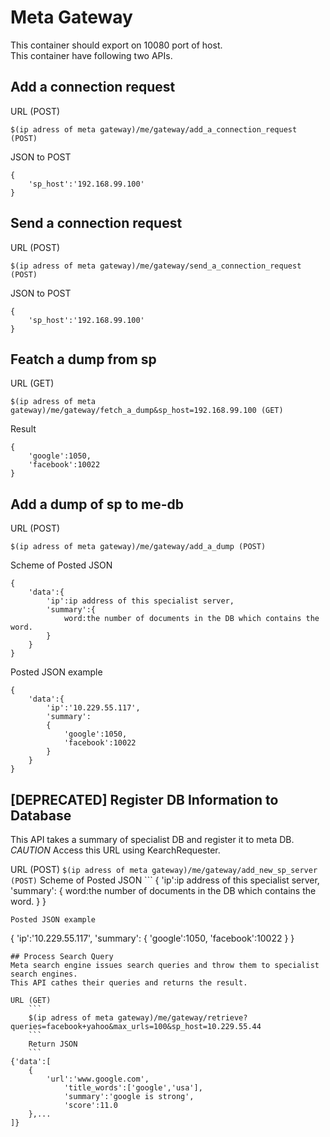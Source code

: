 # Meta Gateway
This container should export on 10080 port of host.  
This container have following two APIs.

## Add a connection request
URL (POST)
```
$(ip adress of meta gateway)/me/gateway/add_a_connection_request (POST)
```
JSON to POST
```
{
    'sp_host':'192.168.99.100'
}
```
## Send a connection request
URL (POST)
```
$(ip adress of meta gateway)/me/gateway/send_a_connection_request (POST)
```
JSON to POST
```
{
    'sp_host':'192.168.99.100'
}
```
## Featch a dump from sp
URL (GET)
```
$(ip adress of meta gateway)/me/gateway/fetch_a_dump&sp_host=192.168.99.100 (GET)
```
Result
```
{
    'google':1050,
    'facebook':10022
}
```

## Add a dump of sp to me-db
URL (POST)
```
$(ip adress of meta gateway)/me/gateway/add_a_dump (POST)
```
Scheme of Posted JSON
```
{
    'data':{
        'ip':ip address of this specialist server,
        'summary':{
            word:the number of documents in the DB which contains the word.
        }
    }
}
```
Posted JSON example
```
{
    'data':{
        'ip':'10.229.55.117',
        'summary':
        {
            'google':1050,
            'facebook':10022
        }
    }
}
```

## [DEPRECATED] Register DB Information to Database
This API takes a summary of specialist DB and register it to meta DB.  
*CAUTION* Access this URL using KearchRequester.  

URL (POST)
    ```
$(ip adress of meta gateway)/me/gateway/add_new_sp_server (POST)
    ```
    Scheme of Posted JSON
    ```
{
    'ip':ip address of this specialist server,
        'summary':
        {
word:the number of documents in the DB which contains the word.
        }
}
```
Posted JSON example
```
{
    'ip':'10.229.55.117',
        'summary':
        {
            'google':1050,
            'facebook':10022
        }
}
```
## Process Search Query
Meta search engine issues search queries and throw them to specialist search engines.  
This API cathes their queries and returns the result.  

URL (GET)
    ```
    $(ip adress of meta gateway)/me/gateway/retrieve?queries=facebook+yahoo&max_urls=100&sp_host=10.229.55.44
    ```
    Return JSON
    ```
{'data':[
    {
        'url':'www.google.com',
            'title_words':['google','usa'],
            'summary':'google is strong',
            'score':11.0
    },...
]}
```
